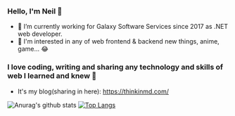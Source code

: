 ### Hello, I'm Neil 👋
* :office: I’m currently working for Galaxy Software Services since 2017 as .NET web developer.
* 🌟 I'm interested in any of web frontend & backend new things, anime, game... 😂

### I love coding, writing and sharing any technology and skills of web I learned and knew :muscle:
* It's my blog(sharing in here): https://thinkinmd.com/

![Anurag's github stats](https://github-readme-stats.vercel.app/api?username=cdcd72&show_icons=true&theme=dracula)
[![Top Langs](https://github-readme-stats.vercel.app/api/top-langs/?username=cdcd72&layout=compact&theme=dracula)](https://github.com/anuraghazra/github-readme-stats)

<!--
**cdcd72/cdcd72** is a ✨ _special_ ✨ repository because its `README.md` (this file) appears on your GitHub profile.

Here are some ideas to get you started:

- 🔭 I’m currently working on ...
- 🌱 I’m currently learning ...
- 👯 I’m looking to collaborate on ...
- 🤔 I’m looking for help with ...
- 💬 Ask me about ...
- 📫 How to reach me: ...
- 😄 Pronouns: ...
- ⚡ Fun fact: ...
-->
